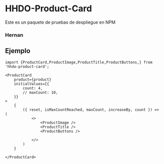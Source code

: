 # HHDO-Product-Card

Este es un paquete de pruebas de despliegue en NPM 

### Hernan

## Ejemplo


```
import {ProductCard,ProductImage,ProductTitle,ProductButtons,} from 'hhdo-product-card';

```


```
<ProductCard
    product={product}
    initialValues={{
        count: 4,
        // maxCount: 10,
    }}
>
    {
        ({ reset, isMaxCountReached, maxCount, increaseBy, count }) => (
            <>
                <ProductImage />
                <ProductTitle />
                <ProductButtons />
                
            </>
        )
    }

</ProductCard>
```